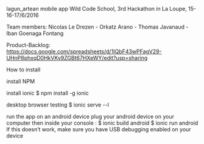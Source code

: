 lagun_artean mobile app
Wild Code School, 3rd Hackathon in La Loupe, 15-16-17/6/2016

Team members: 
Nicolas Le Drezen - Orkatz Arano - Thomas Javanaud - Iban Goenaga Fontang

Product-Backlog: https://docs.google.com/spreadsheets/d/1IQbF43wPFagV29-UHnP8phxqD0HkVKy9ZGBt67HXeWY/edit?usp=sharing


How to install


install NPM

install ionic
$ npm install -g ionic

desktop browser testing
$ ionic serve --l

run the app on an android device
plug your android device on your computer then inside your console : 
$ ionic build android
$ ionic run android
If this doesn’t work, make sure you have USB debugging enabled on your device

